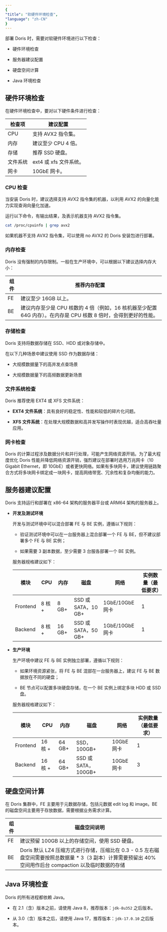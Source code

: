 ```yaml
---
{
"title": "软硬件环境检查",
"language": "zh-CN"
}
---
```


<!--
Licensed to the Apache Software Foundation (ASF) under one
or more contributor license agreements.  See the NOTICE file
distributed with this work for additional information
regarding copyright ownership.  The ASF licenses this file
to you under the Apache License, Version 2.0 (the
"License"); you may not use this file except in compliance
with the License.  You may obtain a copy of the License at

  http://www.apache.org/licenses/LICENSE-2.0

Unless required by applicable law or agreed to in writing,
software distributed under the License is distributed on an
"AS IS" BASIS, WITHOUT WARRANTIES OR CONDITIONS OF ANY
KIND, either express or implied.  See the License for the
specific language governing permissions and limitations
under the License.
-->

部署 Doris 时，需要对软硬件环境进行以下检查：

- 硬件环境检查
  
- 服务器建议配置
  
- 硬盘空间计算
  
- Java 环境检查

## 硬件环境检查

在硬件环境检查中，要对以下硬件条件进行检查：

| 检查项   | 建议配置               |
| -------- | ---------------------- |
| CPU      | 支持 AVX2 指令集。     |
| 内存     | 建议至少 CPU 4 倍。    |
| 存储     | 推荐 SSD 硬盘。        |
| 文件系统 | ext4 或 xfs 文件系统。 |
| 网卡     | 10GbE 网卡。             |

### CPU 检查

当安装 Doris 时，建议选择支持 AVX2 指令集的机器，以利用 AVX2 的向量化能力实现查询向量化加速。

运行以下命令，有输出结果，及表示机器支持 AVX2 指令集。

```bash
cat /proc/cpuinfo | grep avx2
```

如果机器不支持 AVX2 指令集，可以使用 no AVX2 的 Doris 安装包进行部署。

### 内存检查

Doris 没有强制的内存限制。一般在生产环境中，可以根据以下建议选择内存大小：

| 组件 | 推荐内存配置                                                 |
| ---- | ------------------------------------------------------------ |
| FE   | 建议至少 16GB 以上。                                         |
| BE   | 建议内存至少是 CPU 核数的 4 倍（例如，16 核机器至少配置 64G 内存）。在内存是 CPU 核数 8 倍时，会得到更好的性能。 |

### 存储检查

Doris 支持将数据存储在 SSD、HDD 或对象存储中。

在以下几种场景中建议使用 SSD 作为数据存储：

- 大规模数据量下的高并发点查场景
  
- 大规模数据量下的高频数据更新场景

### 文件系统检查

Doris 推荐使用 EXT4 或 XFS 文件系统：

- **EXT4 文件系统**：具有良好的稳定性、性能和较低的碎片化问题。

- **XFS 文件系统**：在处理大规模数据和高并发写操作时表现优越，适合高吞吐量应用。

### 网卡检查

Doris 的计算过程涉及数据分片和并行处理，可能产生网络资源开销。为了最大程度优化 Doris 性能并降低网络资源开销，强烈建议在部署时选用万兆网卡（10 Gigabit Ethernet，即 10GbE）或者更快网络。如果有多块网卡，建议使用链路聚合方式将多块网卡绑定成一块网卡，提高网络带宽、冗余性和复杂均衡的能力。

## 服务器建议配置

Doris 支持运行和部署在 x86-64 架构的服务器平台或 ARM64 架构的服务器上。

- **开发及测试环境**

  开发与测试环境中可以混合部署 FE 与 BE 实例，遵循以下规则：

  * 验证测试环境中可以在一台服务器上混合部署一个 FE 与 BE，但不建议部署多个 FE 与 BE 实例；

  * 如果需要 3 副本数据，至少需要 3 台服各部署一个 BE 实例。

  服务器规格建议如下：
  
  | 模块       | CPU   | 内存     | 磁盘                | 网络      | 实例数量（最低要求） |
  | -------- | ----- | ------ | ----------------- | ------- | ---------- |
  | Frontend | 8 核 + | 8 GB+  | SSD 或 SATA，10 GB+ | 1GbE/10GbE 网卡 | 1          |
  | Backend  | 8 核 + | 16 GB+ | SSD 或 SATA，50 GB+ | 1GbE/10GbE 网卡 | 1          |

- **生产环境**
  
  生产环境中建议 FE 与 BE 实例独立部署，遵循以下规则：

  * 如果环境资源紧张，将 FE 与 BE 混部在一台服务器上，建议 FE 与 BE 数据放在不同的硬盘；

  * BE 节点可以配置多块硬盘存储，在一个 BE 实例上绑定多块 HDD 或 SSD 盘。

  服务器规格建议如下：

  | 模块       | CPU    | 内存     | 磁盘                  | 网络   | 实例数量（最低要求） |
  | -------- | ------ | ------ | ------------------- | ---- | ---------- |
  | Frontend | 16 核 + | 64 GB+ | SSD，100GB+ | 10GbE 网卡 | 1          |
  | Backend  | 16 核 + | 64 GB+ | SSD 或 SATA，100GB+    | 10GbE 网卡 | 3          |

## 硬盘空间计算

在 Doris 集群中，FE 主要用于元数据存储，包括元数据 edit log 和 image。BE 的磁盘空间主要用于存放数据，需要根据业务需求计算。

| 组件     | 磁盘空间说明                                                                                                |
| ------ | ----------------------------------------------------------------------------------------------------- |
| FE     | 建议预留 100GB 以上的存储空间，使用 SSD 硬盘。                                                                         |
| BE     | Doris 默认 LZ4 压缩方式进行存储，压缩比在 0.3 - 0.5 左右磁盘空间需要按照总数据量 \* 3（3 副本）计算需要预留出 40% 空间用作后台 compaction 以及临时数据的存储 |

## Java 环境检查

Doris 的所有进程都依赖 Java。

- 在 2.1（含）版本之前，请使用 Java 8，推荐版本：`jdk-8u352` 之后版本。
  
- 从 3.0（含）版本之后，请使用 Java 17，推荐版本：`jdk-17.0.10` 之后版本。
